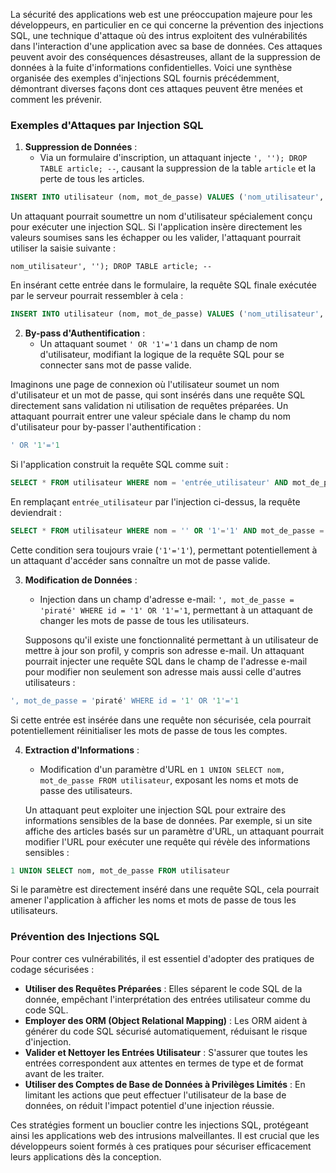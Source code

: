 La sécurité des applications web est une préoccupation majeure pour les développeurs, en particulier en ce qui concerne la prévention des injections SQL, une technique d'attaque où des intrus exploitent des vulnérabilités dans l'interaction d'une application avec sa base de données. Ces attaques peuvent avoir des conséquences désastreuses, allant de la suppression de données à la fuite d'informations confidentielles. Voici une synthèse organisée des exemples d'injections SQL fournis précédemment, démontrant diverses façons dont ces attaques peuvent être menées et comment les prévenir.

### Exemples d'Attaques par Injection SQL

1. **Suppression de Données** :
   - Via un formulaire d'inscription, un attaquant injecte `', ''); DROP TABLE article; --`, causant la suppression de la table `article` et la perte de tous les articles.

```sql
INSERT INTO utilisateur (nom, mot_de_passe) VALUES ('nom_utilisateur', 'mot_de_passe');
```

Un attaquant pourrait soumettre un nom d'utilisateur spécialement conçu pour exécuter une injection SQL. Si l'application insère directement les valeurs soumises sans les échapper ou les valider, l'attaquant pourrait utiliser la saisie suivante :

```
nom_utilisateur', ''); DROP TABLE article; --
```

En insérant cette entrée dans le formulaire, la requête SQL finale exécutée par le serveur pourrait ressembler à cela :

```sql
INSERT INTO utilisateur (nom, mot_de_passe) VALUES ('nom_utilisateur', ''); DROP TABLE article; --', 'mot_de_passe');
```

2. **By-pass d'Authentification** :
   - Un attaquant soumet `' OR '1'='1` dans un champ de nom d'utilisateur, modifiant la logique de la requête SQL pour se connecter sans mot de passe valide.

Imaginons une page de connexion où l'utilisateur soumet un nom d'utilisateur et un mot de passe, qui sont insérés dans une requête SQL directement sans validation ni utilisation de requêtes préparées. Un attaquant pourrait entrer une valeur spéciale dans le champ du nom d'utilisateur pour by-passer l'authentification :

```sql
' OR '1'='1
```

Si l'application construit la requête SQL comme suit :

```sql
SELECT * FROM utilisateur WHERE nom = 'entrée_utilisateur' AND mot_de_passe = 'entrée_mot_de_passe';
```

En remplaçant `entrée_utilisateur` par l'injection ci-dessus, la requête deviendrait :

```sql
SELECT * FROM utilisateur WHERE nom = '' OR '1'='1' AND mot_de_passe = 'entrée_mot_de_passe';
```

Cette condition sera toujours vraie (`'1'='1'`), permettant potentiellement à un attaquant d'accéder sans connaître un mot de passe valide.

3. **Modification de Données** :

   - Injection dans un champ d'adresse e-mail: `', mot_de_passe = 'piraté' WHERE id = '1' OR '1'='1`, permettant à un attaquant de changer les mots de passe de tous les utilisateurs.

   Supposons qu'il existe une fonctionnalité permettant à un utilisateur de mettre à jour son profil, y compris son adresse e-mail. Un attaquant pourrait injecter une requête SQL dans le champ de l'adresse e-mail pour modifier non seulement son adresse mais aussi celle d'autres utilisateurs :

```sql
', mot_de_passe = 'piraté' WHERE id = '1' OR '1'='1
```

Si cette entrée est insérée dans une requête non sécurisée, cela pourrait potentiellement réinitialiser les mots de passe de tous les comptes.

4. **Extraction d'Informations** :

   - Modification d'un paramètre d'URL en `1 UNION SELECT nom, mot_de_passe FROM utilisateur`, exposant les noms et mots de passe des utilisateurs.

   Un attaquant peut exploiter une injection SQL pour extraire des informations sensibles de la base de données. Par exemple, si un site affiche des articles basés sur un paramètre d'URL, un attaquant pourrait modifier l'URL pour exécuter une requête qui révèle des informations sensibles :

```sql
1 UNION SELECT nom, mot_de_passe FROM utilisateur
```

Si le paramètre est directement inséré dans une requête SQL, cela pourrait amener l'application à afficher les noms et mots de passe de tous les utilisateurs.

### Prévention des Injections SQL

Pour contrer ces vulnérabilités, il est essentiel d'adopter des pratiques de codage sécurisées :

- **Utiliser des Requêtes Préparées** : Elles séparent le code SQL de la donnée, empêchant l'interprétation des entrées utilisateur comme du code SQL.
- **Employer des ORM (Object Relational Mapping)** : Les ORM aident à générer du code SQL sécurisé automatiquement, réduisant le risque d'injection.
- **Valider et Nettoyer les Entrées Utilisateur** : S'assurer que toutes les entrées correspondent aux attentes en termes de type et de format avant de les traiter.
- **Utiliser des Comptes de Base de Données à Privilèges Limités** : En limitant les actions que peut effectuer l'utilisateur de la base de données, on réduit l'impact potentiel d'une injection réussie.

Ces stratégies forment un bouclier contre les injections SQL, protégeant ainsi les applications web des intrusions malveillantes. Il est crucial que les développeurs soient formés à ces pratiques pour sécuriser efficacement leurs applications dès la conception.
